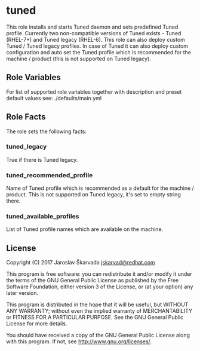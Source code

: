 tuned
=====

This role installs and starts Tuned daemon and sets predefined Tuned profile.
Currently two non-compatible versions of Tuned exists - Tuned (RHEL-7+) and
Tuned legacy (RHEL-6). This role can also deploy custom Tuned / Tuned legacy
profiles. In case of Tuned it can also deploy custom configuration and auto set
the Tuned profile which is recommended for the machine / product (this is not
supported on Tuned legacy).

Role Variables
--------------

For list of supported role variables together with description and preset
default values see:
./defaults/main.yml

Role Facts
----------

The role sets the following facts:

### tuned_legacy
True if there is Tuned legacy.

### tuned_recommended_profile
Name of Tuned profile which is recommended as a default for the
machine / product. This is not supported on Tuned legacy, it's
set to empty string there.

### tuned_available_profiles
List of Tuned profile names which are available on the machine.

License
-------

Copyright (C) 2017 Jaroslav Škarvada <jskarvad@redhat.com>

This program is free software: you can redistribute it and/or modify
it under the terms of the GNU General Public License as published by
the Free Software Foundation, either version 3 of the License, or
(at your option) any later version.

This program is distributed in the hope that it will be useful,
but WITHOUT ANY WARRANTY; without even the implied warranty of
MERCHANTABILITY or FITNESS FOR A PARTICULAR PURPOSE. See the
GNU General Public License for more details.

You should have received a copy of the GNU General Public License
along with this program. If not, see <http://www.gnu.org/licenses/>.
